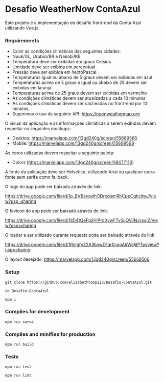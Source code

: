 # Desafio  WeatherNow ContaAzul

Este projeto é a implementação do desafio front-end da Conta Azul utilizando Vue.js.

### Requirements

- Exibir as condições climáticas das seguintes cidades:
- Nuuk/GL, Urubici/BR e Nairobi/KE
- Temperatura deve ser exibidas em graus Celsius
- Umidade deve ser exibida em percentual
- Pressão deve ser exibida em hectoPascal
- Temperaturas igual ou abaixo de 5 graus devem ser exibidas em azul
- Temperaturas acima de 5 graus e igual ou abaixo de 25 devem ser exibidas
em laranja
- Temperaturas acima de 25 graus devem ser exibidas em vermelho
- As condições climáticas devem ser atualizadas a cada 10 minutos
- As condições climáticas devem ser cacheadas no front-end por 10 minutos
- Sugerimos o uso da seguinte API: https://openweathermap.org

O visual da aplicação e as informações climáticas a serem exibidas devem
respeitar os seguintes mockups:

* Desktop: https://marvelapp.com/13gd240g/screen/55669566
* Mobile: https://marvelapp.com/13gd240g/screen/55669568

As cores utilizadas devem respeitar a seguinte paleta:

* Colors (https://marvelapp.com/13gd240g/screen/38477116)

A fonte da aplicação deve ser Helvetica, utilizando Arial ou qualquer outra fonte
sem serifa como fallback.

O logo do app pode ser baixado através do link:

https://drive.google.com/file/d/1p_BVBzvpylhODrxqismRhCpeCqhcjlwJ/view?usp=sharing

O favicon do app pode ser baixado através do link:

https://drive.google.com/file/d/18D4tQeFq2HlPro0ywFTv5uQVJNJxsulZ/view?usp=sharing

O loader a ser utilizado durante requests pode ser baixado através do link:

https://drive.google.com/file/d/1RnIgfv22A3bowD1qr0juroAkWeljtPTw/view?usp=sharing

O layout desejado: https://marvelapp.com/13gd240g/screen/55669566

### Setup
```
git clone https://github.com/elizabethboop123/Desafio-ContaAzul.git

```
```
cd Desafio-ContaAzul

```
```
npm i

```

### Compiles for development
```
npm run serve

```

### Compiles and minifies for production

```
npm run build

```

### Tests
```
npm run test

```
```
npm run lint

```
